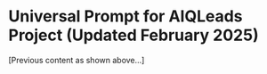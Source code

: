# Universal Prompt for AIQLeads Project (Updated February 2025)
[Previous content as shown above...]